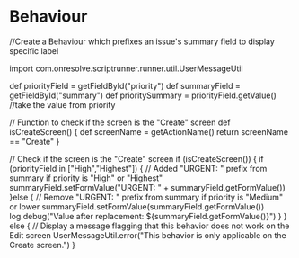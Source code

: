 
# Behaviour
//Create a Behaviour which prefixes an issue's summary field to display specific label

import com.onresolve.scriptrunner.runner.util.UserMessageUtil

def priorityField = getFieldById("priority")
def summaryField = getFieldById("summary")
def prioritySummary = priorityField.getValue() //take the value from priority

// Function to check if the screen is the "Create" screen
def isCreateScreen() {
    def screenName = getActionName()
    return screenName == "Create"
}

// Check if the screen is the "Create" screen
if (isCreateScreen()) {
    if (priorityField in ["High","Highest"]) {
        // Added "URGENT: " prefix from summary if priority is "High" or "Highest"
        summaryField.setFormValue("URGENT: " + summaryField.getFormValue())
    }else {
        // Remove "URGENT: " prefix from summary if priority is "Medium" or lower
        summaryField.setFormValue(summaryField.getFormValue())
        log.debug("Value after replacement: ${summaryField.getFormValue()}")
    }
} else {
    // Display a message flagging that this behavior does not work on the Edit screen
    UserMessageUtil.error("This behavior is only applicable on the Create screen.")
}